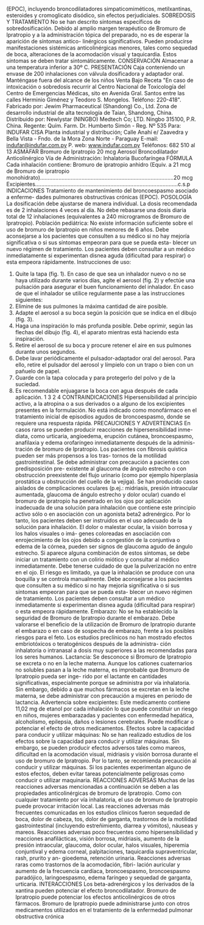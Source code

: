 (EPOC), incluyendo broncodilatadores simpaticomiméticos, metilxantinas, 
esteroides y cromoglicato disódico, sin efectos perjudiciales.
SOBREDOSIS Y TRATAMIENTO
No se han descrito síntomas específicos de sobredosificación. Debido al 
amplio margen terapéutico de Bromuro de Ipratropio y a la administración 
tópica del preparado, no es de esperar la aparición de síntomas antico-
linérgicos significativos. Pueden producirse manifestaciones sistémicas 
anticolinérgicas  menores,  tales  como  sequedad  de  boca,  alteraciones 
de la acomodación visual y taquicardia. Estos síntomas se deben tratar 
sintomáticamente.
CONSERVACIÓN
Almacenar a una temperatura inferior a 30º C.
PRESENTACIÓN
Caja conteniendo un envase de 200 inhalaciones con válvula dosificadora 
y adaptador oral.
Manténgase  fuera  del  alcance  de  los  niños
Venta  Bajo  Receta
"En caso de intoxicación o sobredosis recurrir al Centro Nacional de 
Toxicología del Centro de Emergencias Médicas, sito en Avenida Gral. 
Santos  entre  las  calles  Herminio  Giménez  y  Teodoro  S.  Mongelos.
Teléfono:  220-418".
Fabricado por:
Jewim Pharmaceutical (Shandong) Co., Ltd.
Zona de desarrollo industrial de alta tecnología 
de Taian, Shandong, China.
Distribuido por: 
Newlystar (NINGBO) Medtech Co; LTD. 
Ningbo 315100, P.R. China.
Regente: Quím. Farm.
Dr. Humberto Simón - Reg. Nº 535
Para: INDUFAR CISA
Planta industrial y distribución;
Calle Anahí e/ Zaavedra y 
Bella Vista - Fndo. de la Mora
Zona Norte - Paraguay
E-mail: indufar@indufar.com.py
P. web: www.indufar.com.py
Teléfonos: 682 510 al 13
ASMAFAR
Bromuro  de  Ipratropio  20  mcg
Aerosol
Broncodilatador  Anticolinérgico
Vía  de  Administración:  Inhalatoria  Bucofaríngea
FÓRMULA
Cada inhalación contiene:
Bromuro de ipratropio anhidro (Equiv. a 21 mcg de Bromuro de ipratropio 
monohidrato).......................................................................................20 mcg
Excipientes.............................................................................................c.s.p
INDICACIONES
Tratamiento de mantenimiento del broncoespasmo asociado a enferme-
dades pulmonares obstructivas crónicas (EPOC).
POSOLOGÍA
La dosificación debe ajustarse de manera individual.
La dosis recomendada es de 2 inhalaciones 4 veces al día. 
No debe rebasarse una dosis diaria total de 12 inhalaciones (equivalentes 
a 240 microgramos de Bromuro de Ipratropio).
Población pediátrica: 
No existe información suficiente sobre el uso de bromuro de Ipratropio en 
niños menores de 6 años. 
Debe aconsejarse a los pacientes que consulten a su médico si no hay 
mejoría significativa o si sus síntomas empeoran para que se pueda esta-
blecer un nuevo régimen de tratamiento. Los pacientes deben consultar a 
un médico inmediatamente si experimentan disnea aguda (dificultad para 
respirar) o esta empeora rápidamente.
Instrucciones de uso:
1. Quite la tapa (fig. 1). En caso de que sea un inhalador nuevo o no se haya 
utilizado durante varios días, agite el aerosol (fig. 2) y efectúe una pulsación para 
asegurar el buen funcionamiento del inhalador. En caso de que el inhalador se 
utilice regularmente pase a las instrucciones siguientes: 
2. Elimine de sus pulmones la máxima cantidad de aire posible. 
3. Adapte el aerosol a su boca según la posición que se indica en el dibujo (fig. 3).
4. Haga una inspiración lo más profunda posible. Debe oprimir, según las flechas 
del dibujo (fig. 4), el aparato mientras está haciendo esta inspiración.
5. Retire el aerosol de su boca y procure retener el aire en sus pulmones durante 
unos segundos.
6. Debe lavar periódicamente el pulsador-adaptador oral del aerosol. Para ello, 
retire el pulsador del aerosol y límpielo con un trapo o bien con un pañuelo de papel. 
7. Guarde con la tapa colocada y para protegerlo del polvo y de la suciedad.
8. Es recomendable enjuagarse la boca con agua después de cada aplicación.
1
3
2
4
CONTRAINDICACIONES
Hipersensibilidad al principio activo, a la atropina o a sus derivados o a 
alguno de los excipientes presentes en la formulación.
No está indicado como monofármaco en el tratamiento inicial de episodios 
agudos de broncoespasmo, donde se requiere una respuesta rápida.
PRECAUCIONES Y ADVERTENCIAS
En casos raros se pueden producir reacciones de hipersensibilidad inme-
diata,  como  urticaria,  angioedema,  erupción  cutánea,  broncoespasmo, 
anafilaxia y edema orofaríngeo inmediatamente después de la adminis-
tración de bromuro de Ipratropio.
Los pacientes con fibrosis quística pueden ser más propensos a los tras-
tornos de la motilidad gastrointestinal.
Se debe administrar con precaución a pacientes con predisposición pre-
existente al glaucoma de ángulo estrecho o con obstrucción preexistente 
del flujo urinario (como por ejemplo hiperplasia prostática u obstrucción 
del cuello de la vejiga).
Se  han  producido  casos  aislados  de  complicaciones  oculares  (p.ej.: 
midriasis, presión intraocular aumentada, glaucoma de ángulo estrecho y 
dolor ocular) cuando el bromuro de ipratropio ha penetrado en los ojos por 
aplicación inadecuada de una solución para inhalación que contiene este 
principio activo sólo o en asociación con un agonista beta2 adrenérgico. 
Por lo tanto, los pacientes deben ser instruidos en el uso adecuado de la 
solución para inhalación.
El dolor o malestar ocular, la visión borrosa y los halos visuales o imá-
genes coloreadas en asociación con enrojecimiento de los ojos debido 
a congestión de la conjuntiva o edema de la córnea, pueden ser signos 
de glaucoma agudo de ángulo estrecho. Si aparece alguna combinación 
de estos síntomas, se debe iniciar un tratamiento con un colirio miótico y 
consultar al médico inmediatamente. 
Debe tenerse cuidado de que la pulverización no entre en el ojo. El riesgo 
es limitado, ya que la inhalación se produce con una boquilla y se controla 
manualmente.
Debe aconsejarse a los pacientes que consulten a su médico si no hay 
mejoría significativa o si sus síntomas empeoran para que se pueda esta-
blecer un nuevo régimen de tratamiento. Los pacientes deben consultar a 
un médico inmediatamente si experimentan disnea aguda (dificultad para 
respirar) o esta empeora rápidamente.
Embarazo: No se ha establecido la seguridad de Bromuro de Ipratropio 
durante el embarazo. Debe valorarse el beneficio de la utilización de Bromuro 
de Ipratropio durante el embarazo o en caso de sospecha de embarazo, 
frente a los posibles riesgos para el feto. Los estudios preclínicos no han 
mostrado efectos embriotóxicos o teratogénicos después de la administra-
ción inhalatoria o intranasal a dosis muy superiores a las recomendadas 
para los seres humanos.
Lactancia: Se desconoce si Bromuro de Ipratropio se excreta o no en la 
leche materna. Aunque los cationes cuaternarios no solubles pasan a la 
leche materna, es improbable que Bromuro de Ipratropio pueda ser inge-
rido por el lactante en cantidades significativas, especialmente porque se 
administra por vía inhalatoria. Sin embargo, debido a que muchos fármacos 
se excretan en la leche materna, se debe administrar con precaución a 
mujeres en periodo de lactancia.
Advertencia sobre excipientes: Este medicamento contiene 11,02 mg 
de etanol por cada inhalación lo que puede constituir un riesgo en niños, 
mujeres embarazadas y pacientes con enfermedad hepática, alcoholismo, 
epilepsia,  daños  o  lesiones  cerebrales.  Puede  modificar  o  potenciar  el 
efecto de otros medicamentos.
Efectos sobre la capacidad para conducir y utilizar máquinas: No se 
han realizado estudios de los efectos sobre la capacidad para conducir 
y utilizar máquinas. Sin embargo, se pueden producir efectos adversos 
tales como mareos, dificultad en la acomodación visual, midriasis y visión 
borrosa durante el uso de bromuro de Ipratropio. Por lo tanto, se recomienda 
precaución al conducir y utilizar máquinas. Si los pacientes experimentan 
alguno de estos efectos, deben evitar tareas potencialmente peligrosas 
como conducir o utilizar maquinaria.
REACCIONES ADVERSAS
Muchas de las reacciones adversas mencionadas a continuación se deben 
a las propiedades anticolinérgicas de bromuro de Ipratropio. Como con 
cualquier tratamiento por vía inhalatoria, el uso de bromuro de Ipratropio 
puede provocar irritación local.
Las  reacciones  adversas  más  frecuentes  comunicadas  en  los  estudios 
clínicos fueron sequedad de boca, dolor de cabeza, tos, dolor de garganta, 
trastornos de la motilidad gastrointestinal (incluyendo estreñimiento, diarrea 
y vómitos), náuseas y mareos.
Reacciones adversas poco frecuentes como hipersensibilidad y reacciones 
anafilácticas, visión borrosa, midriasis, aumento de la presión intraocular, 
glaucoma,  dolor  ocular,  halos  visuales,  hiperemia  conjuntival  y  edema 
corneal,  palpitaciones,  taquicardia  supraventricular,  rash,  prurito  y  an-
gioedema, retención urinaria.
Reacciones  adversas  raras  como  trastornos  de  la  acomodación,  fibri-
lación  auricular  y  aumento  de  la  frecuencia  cardíaca,  broncoespasmo, 
broncoespasmo paradójico, laringoespasmo, edema faríngeo y sequedad 
de garganta, urticaria.
INTERACCIONES
Los beta-adrenérgicos y los derivados de la xantina pueden potenciar el 
efecto broncodilatador. Bromuro de Ipratropio puede potenciar los efectos 
anticolinérgicos de otros fármacos.
Bromuro de Ipratropio puede administrarse junto con otros medicamentos 
utilizados en el tratamiento de la enfermedad pulmonar obstructiva crónica 
